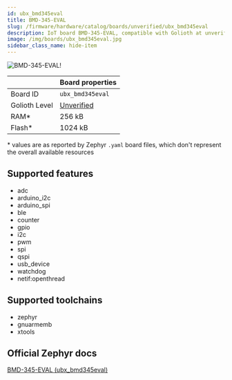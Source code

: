 ```yaml
---
id: ubx_bmd345eval
title: BMD-345-EVAL
slug: /firmware/hardware/catalog/boards/unverified/ubx_bmd345eval
description: IoT board BMD-345-EVAL, compatible with Golioth at unverified level.
image: /img/boards/ubx_bmd345eval.jpg
sidebar_class_name: hide-item
---
```


[//]: # (This is an auto-generated file, do not edit! Changes to it will be lost upon re-generation)

![BMD-345-EVAL!](/img/boards/ubx_bmd345eval.jpg "BMD-345-EVAL")

|                | Board properties     |
| -------------  | -------------------- |
| Board ID       | `ubx_bmd345eval` |
| Golioth Level  | [Unverified](/firmware/hardware#unverified-boards) |
| RAM*           | 256 kB |
| Flash*         | 1024 kB |

\* values are as reported by Zephyr `.yaml` board files, which don't represent the overall available resources



## Supported features

* adc
* arduino_i2c
* arduino_spi
* ble
* counter
* gpio
* i2c
* pwm
* spi
* qspi
* usb_device
* watchdog
* netif:openthread

## Supported toolchains

* zephyr
* gnuarmemb
* xtools

## Official Zephyr docs

[BMD-345-EVAL (ubx_bmd345eval)](https://docs.zephyrproject.org/latest/boards/u-blox/ubx_bmd345eval/doc/index.html)
